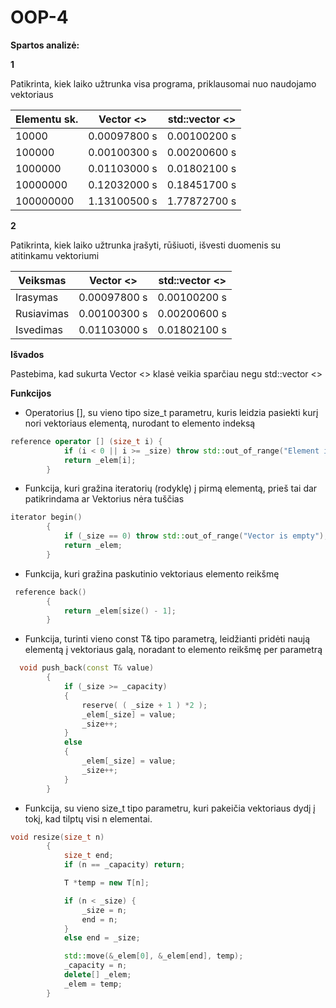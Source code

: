 # OOP-4


__Spartos analizė:__

__1__

Patikrinta, kiek laiko užtrunka visa programa, priklausomai nuo naudojamo vektoriaus 

| Elementu sk. | Vector <> | std::vector <> |
| --- | --- | --- |
| 10000 |  0.00097800 s   |  0.00100200 s      | 
| 100000 |  0.00100300 s   |  0.00200600 s      |
| 1000000 |  0.01103000 s    |  0.01802100 s      |  
| 10000000 |  0.12032000 s    |  0.18451700 s     |  
| 100000000 |  1.13100500 s   |  1.77872700 s      |  

__2__

Patikrinta, kiek laiko užtrunka įrašyti, rūšiuoti, išvesti duomenis su atitinkamu vektoriumi

| Veiksmas | Vector <> | std::vector <> |
| --- | --- | --- |
| Irasymas |  0.00097800 s   |  0.00100200 s      | 
| Rusiavimas |  0.00100300 s   |  0.00200600 s      |
| Isvedimas |  0.01103000 s    |  0.01802100 s      |  

__Išvados__

Pastebima, kad sukurta Vector <> klasė veikia sparčiau negu std::vector <>

__Funkcijos__

- Operatorius [], su vieno tipo size_t parametru, kuris leidzia pasiekti kurį nori vektoriaus elementą, nurodant to elemento indeksą 

```c++
reference operator [] (size_t i) {
			if (i < 0 || i >= _size) throw std::out_of_range("Element is out of range");
			return _elem[i];
		}
```

- Funkcija, kuri gražina iteratorių (rodyklę) į pirmą elementą, prieš tai dar patikrindama ar Vektorius nėra tuščias
```c++
iterator begin()
        {
            if (_size == 0) throw std::out_of_range("Vector is empty");
            return _elem;
        }
```

- Funkcija, kuri gražina paskutinio vektoriaus elemento reikšmę
```c++
 reference back()
        {
            return _elem[size() - 1];
        }
```

- Funkcija, turinti vieno const T& tipo parametrą, leidžianti pridėti naują elementą į vektoriaus galą, noradant to elemento reikšmę per parametrą 
```c++
  void push_back(const T& value)
        {
            if (_size >= _capacity)
            {
                reserve( ( _size + 1 ) *2 );
                _elem[_size] = value;
                _size++;
            }
            else 
            {
                _elem[_size] = value;
                _size++;
            }
        }

```

- Funkcija, su vieno size_t tipo parametru, kuri pakeičia vektoriaus dydį į tokį, kad tilptų visi n elementai. 

```c++
void resize(size_t n) 
        {
            size_t end;
            if (n == _capacity) return;

            T *temp = new T[n];

            if (n < _size) {
                _size = n;
                end = n;
            }
            else end = _size;

            std::move(&_elem[0], &_elem[end], temp);
            _capacity = n;
            delete[] _elem;
            _elem = temp;
        }

```


